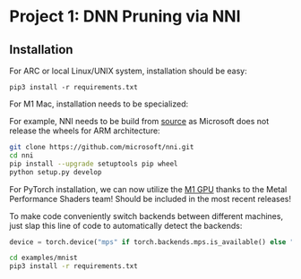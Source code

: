 # Project 1: DNN Pruning via NNI

## Installation
For ARC or local Linux/UNIX system, installation should be easy:
```
pip3 install -r requirements.txt
```

For M1 Mac, installation needs to be specialized:

For example, NNI needs to be build from [source](https://nni.readthedocs.io/en/stable/notes/build_from_source.html) as Microsoft does not release the wheels for ARM architecture:
```sh
git clone https://github.com/microsoft/nni.git
cd nni
pip install --upgrade setuptools pip wheel
python setup.py develop
```

For PyTorch installation, we can now utilize the [M1 GPU](https://towardsdatascience.com/installing-pytorch-on-apple-m1-chip-with-gpu-acceleration-3351dc44d67c) thanks to the Metal Performance Shaders team! Should be included in the most recent releases!

To make code conveniently switch backends between different machines, just slap this line of code to automatically detect the backends:

```python
device = torch.device("mps" if torch.backends.mps.is_available() else "cuda" if torch.cuda.is_available() else "cpu")
```

```sh
cd examples/mnist
pip3 install -r requirements.txt
```
